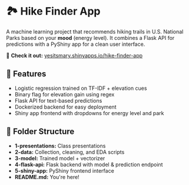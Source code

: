 # 🏞️ Hike Finder App

A machine learning project that recommends hiking trails in U.S. National Parks based on your **mood** (energy level). It combines a Flask API for predictions with a PyShiny app for a clean user interface.

🔗 **Check it out:** [yesitsmary.shinyapps.io/hike-finder-app](https://yesitsmary.shinyapps.io/hike-finder-app/)

## 🧪 Features

- Logistic regression trained on TF-IDF + elevation cues
- Binary flag for elevation gain using regex
- Flask API for text-based predictions
- Dockerized backend for easy deployment
- Shiny app frontend with dropdowns for energy level and park

## 📁 Folder Structure
- **1-presentations:** Class presentations
- **2-data:** Collection, cleaning, and EDA scripts
- **3-model:** Trained model + vectorizer
- **4-flask-api:** Flask backend with model & prediction endpoint
- **5-shiny-app:** PyShiny frontend interface
- **README.md:** You're here!
